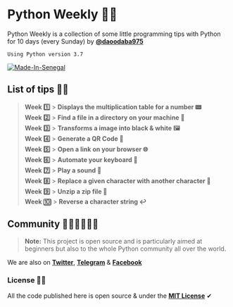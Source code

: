 # Python Weekly 🐍🎯

Python Weekly is a collection of some little programming tips with Python for 10 days (every Sunday) by **[@daoodaba975](https://github.com/daoodaba975)**

`Using Python version 3.7`

[![Made-In-Senegal](https://github.com/GalsenDev221/made.in.senegal/blob/master/assets/badge.svg)](https://github.com/GalsenDev221/made.in.senegal)

## List of tips 📜🔗

> **Week 1️⃣** > **Displays the multiplication table for a number 📟**<br>
> **Week 2️⃣** > **Find a file in a directory on your machine 🔎**<br>
> **Week 3️⃣** > **Transforms a image into black & white 🖼**<br>
> **Week 4️⃣** > **Generate a QR Code 🏁**<br>
> **Week 5️⃣** > **Open a link on your browser 🌐**<br>
> **Week 6️⃣** > **Automate your keyboard 👾**<br>
> **Week 7️⃣** > **Play a sound 🎼**<br>
> **Week 8️⃣** > **Replace a given character with another character 🔄**<br>
> **Week 9️⃣** > **Unzip a zip file 📂**<br>
> **Week 🔟** > **Reverse a character string ↩**<br>

## Community 👩🏽‍💻👨🏽‍💻

> **Note:**
> This project is open source and is particularly aimed at beginners but also to the whole Python community all over the world.

We are also on **[Twitter](https://twitter.com/galsendev221)**, **[Telegram](https://t.me/galsendev221)** & **[Facebook](https://www.facebook.com/galsendev221)**

### License 💼🎫

All the code published here is open source & under the **[MIT License](https://github.com/Galsen-Dev-LAB/python-weekly/blob/master/LICENSE.md)** ✔
